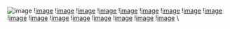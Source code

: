 ![image](Pint_of_science\Slide1.JPG) 
 \![image](Pint_of_science\Slide2.JPG) 
 \![image](Pint_of_science\Slide3.JPG) 
 \![image](Pint_of_science\Slide4.JPG) 
 \![image](Pint_of_science\Slide5.JPG) 
 \![image](Pint_of_science\Slide6.JPG) 
 \![image](Pint_of_science\Slide7.JPG) 
 \![image](Pint_of_science\Slide8.JPG) 
 \![image](Pint_of_science\Slide9.JPG) 
 \![image](Pint_of_science\Slide10.JPG) 
 \![image](Pint_of_science\Slide11.JPG) 
 \![image](Pint_of_science\Slide12.JPG) 
 \![image](Pint_of_science\Slide13.JPG) 
 \![image](Pint_of_science\Slide14.JPG) 
 \![image](Pint_of_science\Slide15.JPG) 
 \![image](Pint_of_science\Slide16.JPG) 
 \![image](Pint_of_science\Slide17.JPG) 
 \![image](Pint_of_science\Slide18.JPG) 
 \